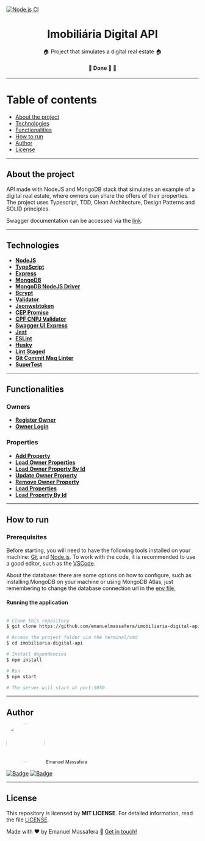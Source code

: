 [![Node.js CI](https://github.com/emanuelmassafera/imobiliaria-digital-api/actions/workflows/nodejs-ci.yml/badge.svg)](https://github.com/emanuelmassafera/imobiliaria-digital-api/actions/workflows/nodejs-ci.yml)

<h1 align="center">Imobiliária Digital API</h1>

<p align="center">🏠 Project that simulates a digital real estate 🏠</p>

<h4 align="center">🚧   Done 🚀 🚧</h4>

---

Table of contents
=================
<!--ts-->
   * [About the project](#-about-the-project)
   * [Technologies](#-technologies)
   * [Functionalities](#-functionalities)
   * [How to run](#-how-to-run)
   * [Author](#-author)
   * [License](#-license)
<!--te-->

---

## About the project <a name="-about-the-project" style="text-decoration:none"></a>

API made with NodeJS and MongoDB stack that simulates an example of a digital real estate, where owners can share the offers of their properties. The project uses Typescript, TDD, Clean Architecture, Design Patterns and SOLID principles. 

Swagger documentation can be accessed via the [link](https://imobiliaria-digital-api.herokuapp.com/api-docs/).

---

## Technologies <a name="-technologies" style="text-decoration:none"></a>

- **[NodeJS](https://nodejs.org/en/)**
- **[TypeScript](https://www.typescriptlang.org/)**
- **[Express](http://expressjs.com/)**
- **[MongoDB](https://www.mongodb.com/)**
- **[MongoDB NodeJS Driver](https://github.com/mongodb/node-mongodb-native)**
- **[Bcrypt](https://github.com/kelektiv/node.bcrypt.js#readme)**
- **[Validator](https://github.com/validatorjs/validator.js)**
- **[Jsonwebtoken](https://github.com/auth0/node-jsonwebtoken#readme)**
- **[CEP Promise](https://github.com/BrasilAPI/cep-promise)**
- **[CPF CNPJ Validator](https://github.com/carvalhoviniciusluiz/cpf-cnpj-validator#readme)**
- **[Swagger UI Express](https://github.com/scottie1984/swagger-ui-express)**
- **[Jest](https://jestjs.io/)**
- **[ESLint](https://eslint.org/)**
- **[Husky](https://typicode.github.io/husky/#/)**
- **[Lint Staged](https://github.com/okonet/lint-staged#readme)**
- **[Git Commit Msg Linter](https://github.com/legend80s/commit-msg-linter#readme)**
- **[SuperTest](https://github.com/visionmedia/supertest#readme)**

---

## Functionalities <a name="-functionalities" style="text-decoration:none"></a>

### Owners

- **[Register Owner](./requirements/owner/register-owner.md)**
- **[Owner Login](./requirements/owner/owner-login.md)**

### Properties

- **[Add Property](./requirements/property/add-property.md)**
- **[Load Owner Properties](./requirements/property/load-owner-properties.md)**
- **[Load Owner Property By Id](./requirements/property/load-owner-property-by-id.md)**
- **[Update Owner Property](./requirements/property/update-owner-property.md)**
- **[Remove Owner Property](./requirements/property/remove-owner-property.md)**
- **[Load Properties](./requirements/property/load-properties.md)**
- **[Load Property By Id](./requirements/property/load-property-by-id.md)**

---

## How to run <a name="-how-to-run" style="text-decoration:none"></a>

### Prerequisites

Before starting, you will need to have the following tools installed on your machine: [Git](https://git-scm.com) and [Node.js](https://nodejs.org/en/). To work with the code, it is recommended to use a good editor, such as the [VSCode](https://code.visualstudio.com/).

About the database: there are some options on how to configure, such as installing MongoDB on your machine or using MongoDB Atlas, just remembering to change the database connection url in the [env file.](./src/main/config/env.ts)

#### Running the application

```bash

# Clone this repository
$ git clone https://github.com/emanuelmassafera/imobiliaria-digital-api.git

# Access the project folder via the terminal/cmd
$ cd imobiliaria-digital-api

# Install dependencies
$ npm install

# Run
$ npm start

# The server will start at port:5050

```
---

## Author <a name="-author" style="text-decoration:none"></a>

<img style="border-radius: 50%;" src="https://avatars1.githubusercontent.com/u/65625500?s=460&u=eb9e300de61698fc8531949a451ce2f0e9da46f9&v=4" width="100px;" alt=""/>
<sub>Emanuel Massafera</sub>

<b></b>

[![Badge](https://img.shields.io/static/v1?label=&message=Emanuel&color=blue&style=flat-square&logo=Linkedin&logoColor=white&link=https://www.linkedin.com/in/emanuelmassafera/)](https://www.linkedin.com/in/emanuelmassafera/) [![Badge](https://img.shields.io/static/v1?label=&message=emanuel301@live.com&color=0078D4&style=flat-square&logo=Microsoft-Outlook&logoColor=white&link=mailto:emanuel301@live.com)](mailto:emanuel301@live.com)

---

## License <a name="-license" style="text-decoration:none"></a>

This repository is licensed by **MIT LICENSE**. For detailed information, read the file [LICENSE](https://github.com/emanuelmassafera/imobiliaria-digital-api/blob/master/LICENSE). 

Made with ♥ by Emanuel Massafera :wave: [Get in touch!](https://www.linkedin.com/in/emanuelmassafera/)
